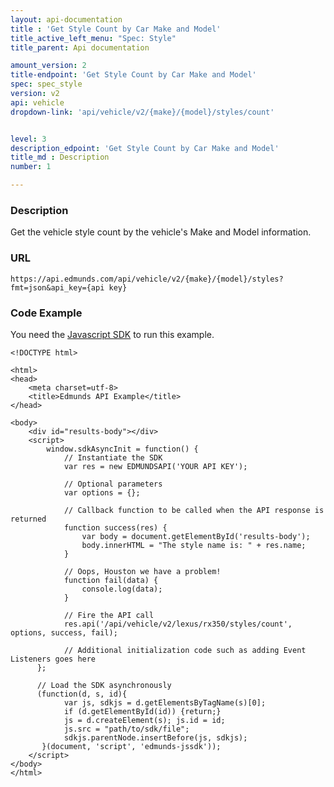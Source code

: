 ```yaml
---
layout: api-documentation
title : 'Get Style Count by Car Make and Model'
title_active_left_menu: "Spec: Style"
title_parent: Api documentation

amount_version: 2
title-endpoint: 'Get Style Count by Car Make and Model'
spec: spec_style
version: v2
api: vehicle
dropdown-link: 'api/vehicle/v2/{make}/{model}/styles/count'


level: 3
description_edpoint: 'Get Style Count by Car Make and Model'
title_md : Description
number: 1

---
```


### Description

Get the vehicle style count by the vehicle's Make and Model information.

### URL

	https://api.edmunds.com/api/vehicle/v2/{make}/{model}/styles?fmt=json&api_key={api key}
	
### Code Example

You need the [Javascript SDK](https://github.com/EdmundsAPI/edmunds-javascript-sdk) to run this example.

	<!DOCTYPE html>

	<html>
	<head>
		<meta charset=utf-8>
		<title>Edmunds API Example</title>
	</head>

	<body>
		<div id="results-body"></div>
		<script>
		  	window.sdkAsyncInit = function() {
		    	// Instantiate the SDK
				var res = new EDMUNDSAPI('YOUR API KEY');

				// Optional parameters
				var options = {};

				// Callback function to be called when the API response is returned
				function success(res) {
					var body = document.getElementById('results-body');
					body.innerHTML = "The style name is: " + res.name;
				}

				// Oops, Houston we have a problem!
				function fail(data) {
					console.log(data);
				}

				// Fire the API call
				res.api('/api/vehicle/v2/lexus/rx350/styles/count', options, success, fail);

			    // Additional initialization code such as adding Event Listeners goes here
		  };

		  // Load the SDK asynchronously
		  (function(d, s, id){
		     	var js, sdkjs = d.getElementsByTagName(s)[0];
		     	if (d.getElementById(id)) {return;}
		     	js = d.createElement(s); js.id = id;
		     	js.src = "path/to/sdk/file";
		     	sdkjs.parentNode.insertBefore(js, sdkjs);
		   }(document, 'script', 'edmunds-jssdk'));
		</script>
	</body>
	</html>